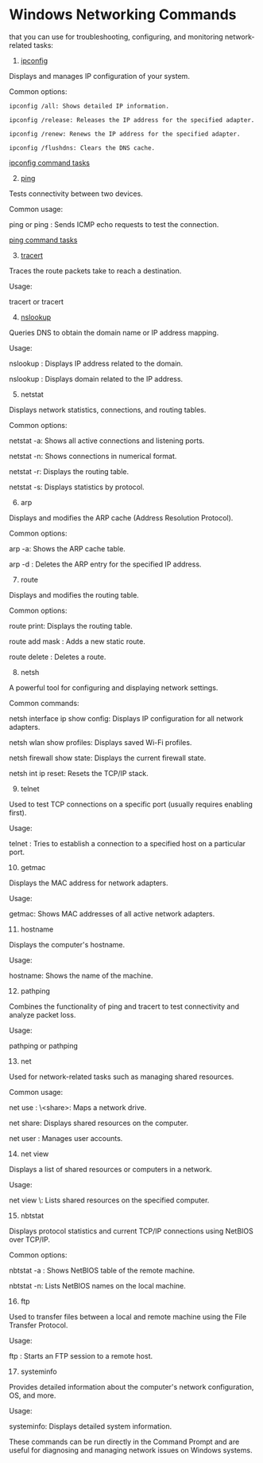 # Windows Networking Commands 

that you can use for troubleshooting, configuring, and monitoring network-related tasks:

1. [ipconfig](ipconfig.md)

Displays and manages IP configuration of your system.

Common options:

```
ipconfig /all: Shows detailed IP information.

ipconfig /release: Releases the IP address for the specified adapter.

ipconfig /renew: Renews the IP address for the specified adapter.

ipconfig /flushdns: Clears the DNS cache.
```
[ipconfig command tasks](ipconfig.md)

2. [ping](ping.md)

Tests connectivity between two devices.

Common usage:

ping <hostname> or ping <IP address>: Sends ICMP echo requests to test the connection.

[ping command tasks](ping.md)


3. [tracert](tracert.md)

Traces the route packets take to reach a destination.

Usage:

tracert <hostname> or tracert <IP address>

4. [nslookup](nslookup.md)

Queries DNS to obtain the domain name or IP address mapping.

Usage:

nslookup <hostname>: Displays IP address related to the domain.

nslookup <IP address>: Displays domain related to the IP address.



5. netstat

Displays network statistics, connections, and routing tables.

Common options:

netstat -a: Shows all active connections and listening ports.

netstat -n: Shows connections in numerical format.

netstat -r: Displays the routing table.

netstat -s: Displays statistics by protocol.



6. arp

Displays and modifies the ARP cache (Address Resolution Protocol).

Common options:

arp -a: Shows the ARP cache table.

arp -d <IP address>: Deletes the ARP entry for the specified IP address.



7. route

Displays and modifies the routing table.

Common options:

route print: Displays the routing table.

route add <destination> mask <subnet> <gateway>: Adds a new static route.

route delete <destination>: Deletes a route.



8. netsh

A powerful tool for configuring and displaying network settings.

Common commands:

netsh interface ip show config: Displays IP configuration for all network adapters.

netsh wlan show profiles: Displays saved Wi-Fi profiles.

netsh firewall show state: Displays the current firewall state.

netsh int ip reset: Resets the TCP/IP stack.



9. telnet

Used to test TCP connections on a specific port (usually requires enabling first).

Usage:

telnet <hostname> <port>: Tries to establish a connection to a specified host on a particular port.



10. getmac

Displays the MAC address for network adapters.

Usage:

getmac: Shows MAC addresses of all active network adapters.



11. hostname

Displays the computer's hostname.

Usage:

hostname: Shows the name of the machine.



12. pathping

Combines the functionality of ping and tracert to test connectivity and analyze packet loss.

Usage:

pathping <hostname> or pathping <IP address>



13. net

Used for network-related tasks such as managing shared resources.

Common usage:

net use <drive letter>: \\<server>\<share>: Maps a network drive.

net share: Displays shared resources on the computer.

net user <username>: Manages user accounts.



14. net view

Displays a list of shared resources or computers in a network.

Usage:

net view \\<computer name>: Lists shared resources on the specified computer.



15. nbtstat

Displays protocol statistics and current TCP/IP connections using NetBIOS over TCP/IP.

Common options:

nbtstat -a <hostname>: Shows NetBIOS table of the remote machine.

nbtstat -n: Lists NetBIOS names on the local machine.



16. ftp

Used to transfer files between a local and remote machine using the File Transfer Protocol.

Usage:

ftp <hostname>: Starts an FTP session to a remote host.



17. systeminfo

Provides detailed information about the computer's network configuration, OS, and more.

Usage:

systeminfo: Displays detailed system information.



These commands can be run directly in the Command Prompt and are useful for diagnosing and managing network issues on Windows systems.

